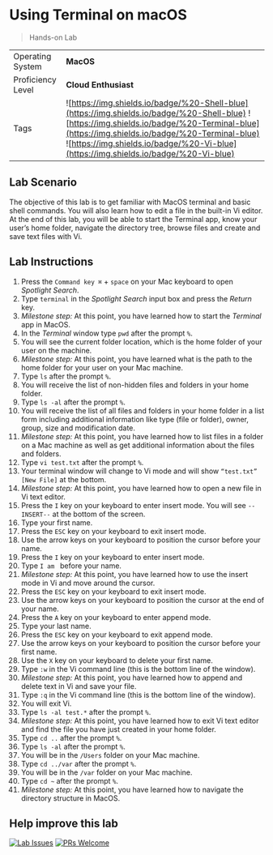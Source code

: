 # Using Terminal on macOS

> Hands-on Lab

|                   |                       |
| :---------------- | :-------------------- |
| Operating System  | **MacOS**             |
| Proficiency Level | **Cloud  Enthusiast** |
| Tags              | ![https://img.shields.io/badge/%20-Shell-blue](https://img.shields.io/badge/%20-Shell-blue) ![https://img.shields.io/badge/%20-Terminal-blue](https://img.shields.io/badge/%20-Terminal-blue) ![https://img.shields.io/badge/%20-Vi-blue](https://img.shields.io/badge/%20-Vi-blue) |

## Lab Scenario
The objective of this lab is to get familiar with MacOS terminal and basic shell commands. You will also learn how to edit a file in the built-in Vi editor. At the end of this lab, you will be able to start the Terminal app, know your user’s home folder, navigate the directory tree, browse files and create and save text files with Vi.

## Lab Instructions

1. Press the `Command key ⌘` + `space` on your Mac keyboard to open *Spotlight Search*.
2. Type `terminal` in the *Spotlight Search* input box and press the *Return* key.
3. *Milestone step:* At this point, you have learned how to start the *Terminal* app in MacOS.
4. In the *Terminal* window type `pwd` after the prompt `%`.
5. You will see the current folder location, which is the home folder of your user on the machine.
6. *Milestone step:* At this point, you have learned what is the path to the home folder for your user on your Mac machine.
7. Type `ls` after the prompt `%`.
8. You will receive the list of non-hidden files and folders in your home folder.
9. Type `ls -al` after the prompt `%`.
10. You will receive the list of all files and folders in your home folder in a list form including additional information like type (file or folder), owner, group, size and modification date.
11. *Milestone step:* At this point, you have learned how to list files in a folder on a Mac machine as well as get additional information about the files and folders.
12. Type `vi test.txt` after the prompt `%`.
13. Your terminal window will change to Vi mode and will show `“test.txt” [New File]` at the bottom.
14. *Milestone step:* At this point, you have learned how to open a new file in Vi text editor.
15. Press the `I` key on your keyboard to enter insert mode. You will see `--INSERT--` at the bottom of the screen.
16. Type your first name.
17. Press the `ESC` key on your keyboard to exit insert mode.
18. Use the arrow keys on your keyboard to position the cursor before your name.
19. Press the `I` key on your keyboard to enter insert mode.
20. Type `I am ` before your name.
21. *Milestone step:* At this point, you have learned how to use the insert mode in Vi and move around the cursor.
22. Press the `ESC` key on your keyboard to exit insert mode.
23. Use the arrow keys on your keyboard to position the cursor at the end of your name.
24. Press the `A` key on your keyboard to enter append mode.
25. Type your last name.
26. Press the `ESC` key on your keyboard to exit append mode.
27. Use the arrow keys on your keyboard to position the cursor before your first name.
28. Use the `X` key on your keyboard to delete your first name.
29. Type `:w` in the Vi command line (this is the bottom line of the window).
30. *Milestone step:* At this point, you have learned how to append and delete text in Vi and save your file.
31. Type `:q` in the Vi command line (this is the bottom line of the window).
32. You will exit Vi.
33. Type `ls -al test.*` after the prompt `%`.
34. *Milestone step:* At this point, you have learned how to exit Vi text editor and find the file you have just created in your home folder.
35. Type `cd ..` after the prompt `%`.
36. Type `ls -al` after the prompt `%`.
37. You will be in the `/Users` folder on your Mac machine.
38. Type `cd ../var` after the prompt `%`.
39. You will be in the `/var` folder on your Mac machine.
40. Type `cd ~` after the prompt `%`.
41. *Milestone step:* At this point, you have learned how to navigate the directory structure in MacOS.

## Help improve this lab

[![Lab Issues](https://img.shields.io/github/issues/crimsonpinnacle/cloud-labs)](https://github.com/CrimsonPinnacle/cloud-labs/issues/new?assignees=toddysm&labels=new+lab&template=bug_template.md&title=) [![PRs Welcome](https://img.shields.io/badge/PRs-welcome-brightgreen.svg)](https://github.com/CrimsonPinnacle/cloud-labs/pulls)
